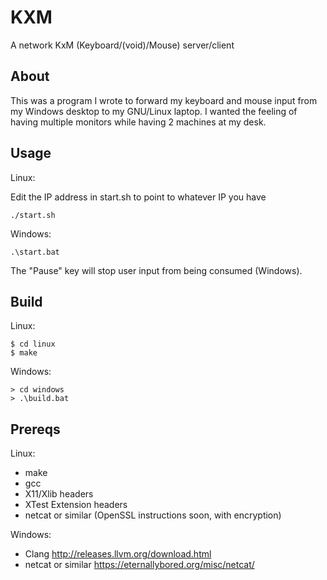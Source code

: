 # KXM
A network KxM (Keyboard/(void)/Mouse) server/client

## About

This was a program I wrote to forward my keyboard and mouse input from my Windows desktop to my GNU/Linux laptop. I wanted the feeling of having multiple monitors while having 2 machines at my desk.

## Usage

Linux:

Edit the IP address in start.sh to point to whatever IP you have
```
./start.sh
```

Windows:

```
.\start.bat
```

The "Pause" key will stop user input from being consumed (Windows).


## Build

Linux:

```
$ cd linux
$ make
```

Windows:

```
> cd windows
> .\build.bat
```


## Prereqs

Linux:
 - make
 - gcc
 - X11/Xlib headers
 - XTest Extension headers
 - netcat or similar (OpenSSL instructions soon, with encryption)

Windows:
 - Clang http://releases.llvm.org/download.html
 - netcat or similar https://eternallybored.org/misc/netcat/

